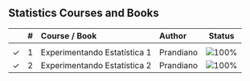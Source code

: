 ## Statistics Courses and Books


|  | # | Course / Book | Author | Status |
|:---:|:---:|:---|:---|:---:|
|  |  |  |  |  |
| &check; | 1 | Experimentando Estatística 1 | Prandiano | ![100%](https://geps.dev/progress/100) |
| &check; | 2 | Experimentando Estatística 2 | Prandiano | ![100%](https://geps.dev/progress/100) |